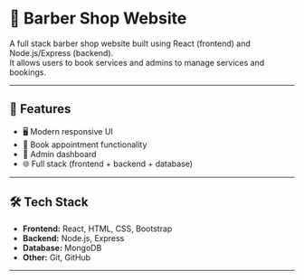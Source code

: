 # 💈 Barber Shop Website

A full stack barber shop website built using React (frontend) and Node.js/Express (backend).  
It allows users to book services and admins to manage services and bookings.

---

## 🚀 Features

- 🖥️ Modern responsive UI
- 📅 Book appointment functionality
- 🔐 Admin dashboard
- 🌐 Full stack (frontend + backend + database)

---

## 🛠 Tech Stack

- **Frontend:** React, HTML, CSS, Bootstrap
- **Backend:** Node.js, Express
- **Database:** MongoDB
- **Other:** Git,  GitHub

---


